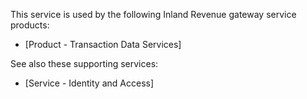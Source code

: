 This service is used by the following Inland Revenue gateway service products:
* [Product - Transaction Data Services]

See also these supporting services:
* [Service - Identity and Access]
